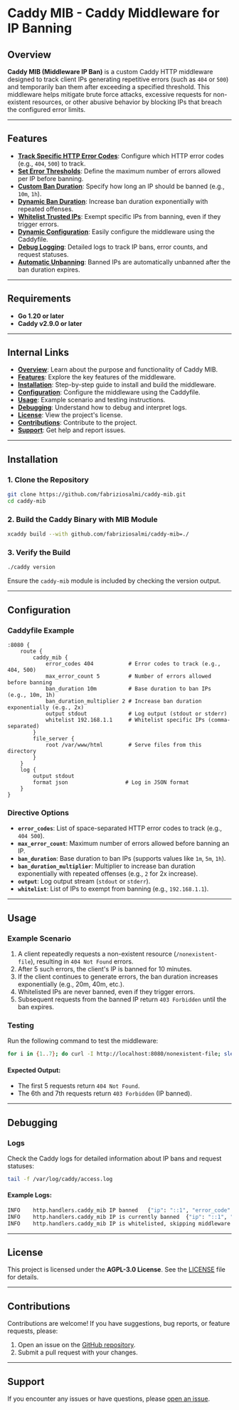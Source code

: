 # Caddy MIB - Caddy Middleware for IP Banning

## Overview
**Caddy MIB (Middleware IP Ban)** is a custom Caddy HTTP middleware designed to track client IPs generating repetitive errors (such as `404` or `500`) and temporarily ban them after exceeding a specified threshold. This middleware helps mitigate brute force attacks, excessive requests for non-existent resources, or other abusive behavior by blocking IPs that breach the configured error limits.

---

## Features
- **[Track Specific HTTP Error Codes](#configuration)**: Configure which HTTP error codes (e.g., `404`, `500`) to track.
- **[Set Error Thresholds](#configuration)**: Define the maximum number of errors allowed per IP before banning.
- **[Custom Ban Duration](#configuration)**: Specify how long an IP should be banned (e.g., `10m`, `1h`).
- **[Dynamic Ban Duration](#configuration)**: Increase ban duration exponentially with repeated offenses.
- **[Whitelist Trusted IPs](#configuration)**: Exempt specific IPs from banning, even if they trigger errors.
- **[Dynamic Configuration](#configuration)**: Easily configure the middleware using the Caddyfile.
- **[Debug Logging](#debugging)**: Detailed logs to track IP bans, error counts, and request statuses.
- **[Automatic Unbanning](#overview)**: Banned IPs are automatically unbanned after the ban duration expires.

---

## Requirements
- **Go 1.20 or later**
- **Caddy v2.9.0 or later**

---

## Internal Links
- **[Overview](#overview)**: Learn about the purpose and functionality of Caddy MIB.
- **[Features](#features)**: Explore the key features of the middleware.
- **[Installation](#installation)**: Step-by-step guide to install and build the middleware.
- **[Configuration](#configuration)**: Configure the middleware using the Caddyfile.
- **[Usage](#usage)**: Example scenario and testing instructions.
- **[Debugging](#debugging)**: Understand how to debug and interpret logs.
- **[License](#license)**: View the project's license.
- **[Contributions](#contributions)**: Contribute to the project.
- **[Support](#support)**: Get help and report issues.

---

## Installation

### 1. Clone the Repository
```bash
git clone https://github.com/fabriziosalmi/caddy-mib.git
cd caddy-mib
```

### 2. Build the Caddy Binary with MIB Module
```bash
xcaddy build --with github.com/fabriziosalmi/caddy-mib=./
```

### 3. Verify the Build
```bash
./caddy version
```
Ensure the `caddy-mib` module is included by checking the version output.

---

## Configuration

### Caddyfile Example
```Caddyfile
:8080 {
    route {
        caddy_mib {
            error_codes 404           # Error codes to track (e.g., 404, 500)
            max_error_count 5         # Number of errors allowed before banning
            ban_duration 10m          # Base duration to ban IPs (e.g., 10m, 1h)
            ban_duration_multiplier 2 # Increase ban duration exponentially (e.g., 2x)
            output stdout             # Log output (stdout or stderr)
            whitelist 192.168.1.1     # Whitelist specific IPs (comma-separated)
        }
        file_server {
            root /var/www/html        # Serve files from this directory
        }
    }
    log {
        output stdout
        format json                  # Log in JSON format
    }
}
```

### Directive Options
- **`error_codes`**: List of space-separated HTTP error codes to track (e.g., `404 500`).
- **`max_error_count`**: Maximum number of errors allowed before banning an IP.
- **`ban_duration`**: Base duration to ban IPs (supports values like `1m`, `5m`, `1h`).
- **`ban_duration_multiplier`**: Multiplier to increase ban duration exponentially with repeated offenses (e.g., `2` for 2x increase).
- **`output`**: Log output stream (`stdout` or `stderr`).
- **`whitelist`**: List of IPs to exempt from banning (e.g., `192.168.1.1`).

---

## Usage

### Example Scenario
1. A client repeatedly requests a non-existent resource (`/nonexistent-file`), resulting in `404 Not Found` errors.
2. After 5 such errors, the client's IP is banned for 10 minutes.
3. If the client continues to generate errors, the ban duration increases exponentially (e.g., 20m, 40m, etc.).
4. Whitelisted IPs are never banned, even if they trigger errors.
5. Subsequent requests from the banned IP return `403 Forbidden` until the ban expires.

### Testing
Run the following command to test the middleware:
```bash
for i in {1..7}; do curl -I http://localhost:8080/nonexistent-file; sleep 1; done
```

#### Expected Output:
- The first 5 requests return `404 Not Found`.
- The 6th and 7th requests return `403 Forbidden` (IP banned).

---

## Debugging

### Logs
Check the Caddy logs for detailed information about IP bans and request statuses:
```bash
tail -f /var/log/caddy/access.log
```

#### Example Logs:
```bash
INFO	http.handlers.caddy_mib	IP banned	{"ip": "::1", "error_code": 404, "error_count": 5, "max_error_count": 5, "ban_duration": "10m0s", "ban_expires_at": "2025-01-09T16:21:45.435Z", "path": "/nonexistent-file"}
INFO	http.handlers.caddy_mib	IP is currently banned	{"ip": "::1", "path": "/nonexistent-file", "ban_expires_at": "2025-01-09T16:21:45.435Z"}
INFO	http.handlers.caddy_mib	IP is whitelisted, skipping middleware	{"ip": "192.168.1.1", "path": "/nonexistent-file"}
```

---

## License
This project is licensed under the **AGPL-3.0 License**. See the [LICENSE](LICENSE) file for details.

---

## Contributions
Contributions are welcome! If you have suggestions, bug reports, or feature requests, please:
1. Open an issue on the [GitHub repository](https://github.com/fabriziosalmi/caddy-mib/issues).
2. Submit a pull request with your changes.

---

## Support
If you encounter any issues or have questions, please [open an issue](https://github.com/fabriziosalmi/caddy-mib/issues).
